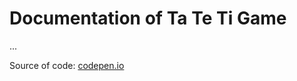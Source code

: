 # Documentation of Ta Te Ti Game

...


Source of code: [codepen.io](https://codepen.io/zdflower/pen/RgGeqy) 